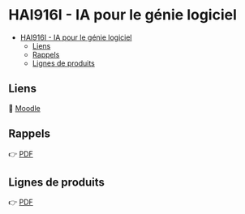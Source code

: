 # HAI916I - IA pour le génie logiciel

- [HAI916I - IA pour le génie logiciel](#hai916i---ia-pour-le-génie-logiciel)
  - [Liens](#liens)
  - [Rappels](#rappels)
  - [Lignes de produits](#lignes-de-produits)

## Liens

🔗 [Moodle](https://moodle.umontpellier.fr/enrol/index.php?id=22617 "Accéder au moodle")

## Rappels

👉 [PDF](../HAI916I/cours/cours1_rappels.pdf)

## Lignes de produits

👉 [PDF](../HAI916I/cours/cours2.pdf)
